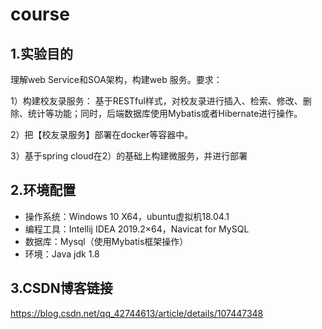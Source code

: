 # course

## 1.实验目的

理解web Service和SOA架构，构建web 服务。要求：

1）构建校友录服务： 基于RESTful样式，对校友录进行插入、检索、修改、删除、统计等功能；同时，后端数据库使用Mybatis或者Hibernate进行操作。

2）把【校友录服务】部署在docker等容器中。

3）基于spring cloud在2）的基础上构建微服务，并进行部署

## 2.环境配置

- 操作系统：Windows 10 X64，ubuntu虚拟机18.04.1
- 编程工具：Intellij IDEA 2019.2×64，Navicat for MySQL
- 数据库：Mysql（使用Mybatis框架操作）
- 环境：Java jdk 1.8

## 3.CSDN博客链接

https://blog.csdn.net/qq_42744613/article/details/107447348
